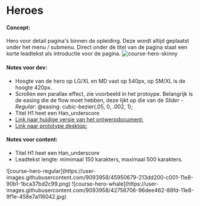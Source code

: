 # Heroes <Badge text="todo" type="warn" vertical="middle" />
<Todo name="course-hero-skinny" />

#### Concept:
Hero voor detail pagina's binnen de opleiding. Deze wordt altijd geplaatst onder het menu / submenu. Direct onder de titel van de pagina staat een korte leadtekst als introductie voor de pagina.
![course-hero-skinny](https://trello-attachments.s3.amazonaws.com/5aa687df45545365963f69ce/5b4c89ebc0b4905c41af9bd2/ff103a18a6c769a71c35e6cb129183db/Course_Hero_Skinny.jpg)

#### Notes voor dev:
- Hoogte van de hero op LG/XL en MD vast op 540px, op SM/XL is de hoogte 420px.
- Scrollen een parallax effect, zie voorbeeld in het protoype. Belangrijk is de easing die de flow moet hebben, deze lijkt op die van de _Slider - Regular_: @easing: cubic-bezier(.05, 0, .002, 1);
- Titel H1 heet een Han_underscore
- [Link naar huidige versie van het ontwerpdocument:](https://share.goabstract.com/2dd650d4-794e-4ee5-be8e-84ad449a4e12)
- [Link naar prototype desktop:](https://app.atomic.io/d/p8E7xo77fVMu)

#### Notes voor content:
- Titel H1 heet een Han_underscore
- Leadtekst lengte: mimimaal 150 karakters, maximaal 500 karakters.

<Todo name="course-hero-regular" />
![course-hero-regular](https://user-images.githubusercontent.com/9093958/45950679-213dd200-c001-11e8-90b1-1bca37bd2c99.png)

<Todo name="course-hero-whale" />
![course-hero-whale](https://user-images.githubusercontent.com/9093958/42756706-96dee462-88fd-11e8-9f1e-458e7a116042.jpg)
